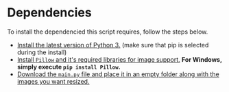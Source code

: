 # Dependencies
To install the dependencied this script requires, follow the steps below.

* [Install the latest version of Python 3.](https://www.python.org/downloads/) (make sure that pip is selected during the install)
* [Install `Pillow` and it's required libraries for image support.](https://pillow.readthedocs.io/en/stable/installation.html#building-on-macos)
**For Windows, simply execute `pip install Pillow`.**
* [Download the `main.py` file and place it in an empty folder along with the images you want resized.](main.py)
